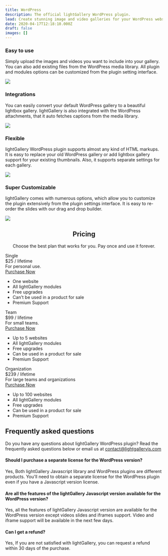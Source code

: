 ```yaml
---
title: WordPress
description: The official lightGallery WordPress plugin.
lead: Create stunning image and video galleries for your WordPress website in minutes. Responsive, touch friendly, and easy to use.
date: 2020-04-17T12:18:10.000Z
draft: false
images: []
---
```


<div class="container-xl wp-features-wrap">
    <div class="row justify-content-lg-center gx-4">
        <div class="col-lg-6 col-xl-5 wp-features justify-content-center flex-column d-flex">
            <h3>Easy to use</h3>
                <p>Simply upload the images and videos you want to include into your gallery. You can also add existing files from the WordPress media library. All plugin and modules options can be customized from the plugin setting interface.</p>
        </div>
        <div class="col-lg-6 col-xl-5 wp-features-img d-flex">
            <div class="wp-features-img-inner wp-features-img-inner-right-bottom">
                <img class="img-fluid" src="https://dzine.io/products/lightgallery-wp-plugin/static/images/screenshots/easy-to-use.jpg">
            </div>
        </div>
    </div>
    <div class="row justify-content-lg-center gx-4">
        <div class="col-lg-6 col-xl-5 wp-features  justify-content-center flex-column d-flex order-lg-2">
            <h3>Integrations</h3>
                <p>You can easily convert your default WordPress gallery to a beautiful lightbox gallery.  lightGallery is also integrated with the WordPress attachments, that it auto fetches captions from the media library.</p>
        </div>
        <div class="col-lg-6 col-xl-5 wp-features-img d-flex ">
            <div class="wp-features-img-inner wp-features-img-inner-top-left">
                <img class="img-fluid" src="https://dzine.io/products/lightgallery-wp-plugin/static/images/screenshots/integrations.jpg">
            </div>
        </div>
    </div>
    <div class="row justify-content-lg-center gx-4">
        <div class="col-lg-6 col-xl-5 wp-features justify-content-center flex-column d-flex">
            <h3>Flexible</h3>
                <p>lightGallery WordPress plugin supports almost any kind of HTML markups. It is easy to replace your old WordPress gallery or add lightbox gallery support for your existing thumbnails. Also, it supports separate settings for each gallery.</p>
        </div>
        <div class="col-lg-6 col-xl-5 wp-features-img d-flex">
            <div class="wp-features-img-inner wp-features-img-inner-top-right">
                <img class="img-fluid" src="/images/wp/wp-drag-and-drop.png">
            </div>
        </div>
    </div>
    <div class="row justify-content-lg-center gx-4">
        <div class="col-lg-6 col-xl-5 wp-features justify-content-center flex-column d-flex order-lg-2">
            <h3>Super Customizable</h3>
            <p>lightGallery comes with numerous options, which allow you to customize the plugin extensively from the plugin settings interface. It is easy to re-order the slides with our drag and drop builder.</p>
        </div>
        <div class="col-lg-6 col-xl-5 wp-features-img d-flex">
            <div class="wp-features-img-inner wp-features-img-inner-left-bottom">
                <img class="img-fluid" src="/images/wp/wp-settings-interface.png">
            </div>
        </div>
    </div>
    </div>
</div>

<div class="container-xl wp-pricing">
    <div class="row justify-content-center home-inline-gallery-header">
        <div class="col-lg-12" style="text-align:center">
            <h2 id="wordpress-pricing">Pricing</h2>
            <p>Choose the best plan that works for you. Pay once and use it forever.</p>
        </div>
    </div>
    <div class="pricing-list justify-content-center">
        <!-- <div class="pricing-list-item">
            <div class="pricing-type">Free</div>
            <div class="pricing-cost">
                $0 <span class="pricing-cost-label">/ lifetime</span>
            </div>
            <div class="pricing-desc">
                For personal use.
            </div>
            <div class="d-grid pricing-btn-wrap">
                <a href="https://gum.co/lightgallery-developer-license" target="_blank"  class="btn btn-outline-primary">Download now</a>
            </div>
            <ul class="pricing-terms">
                <li>Unlimited Sites</li>
                <li>Basic features</li>
                <li>Free upgrades</li>
                <li>Can't be used in a product for sale</li>
                <li>Basic support</li>
            </ul>
        </div> -->
        <div class="pricing-list-item">
            <div class="pricing-type">Single</div>
            <div class="pricing-cost">
                $25 <span class="pricing-cost-label">/ lifetime</span>
            </div>
            <div class="pricing-desc">
                For personal use.
            </div>
            <div class="d-grid pricing-btn-wrap">
                <a href="https://neravat.gumroad.com/l/lightgallery-wordpress-plugin?variant=Personal" target="_blank"  class="btn btn-outline-primary">Purchase Now</a>
            </div>
            <ul class="pricing-terms">
                <li>One website </li>
                <li>All lightGallery modules</li>
                <li>Free upgrades</li>
                <li>Can't be used in a product for sale</li>
                <li>Premium Support</li>
            </ul>
        </div>
        <div class="pricing-list-item">
            <div class="pricing-type">Team</div>
            <div class="pricing-cost">
                $99 <span class="pricing-cost-label">/ lifetime</span>
            </div>
            <div class="pricing-desc">
                For small teams.
            </div>
            <div class="d-grid pricing-btn-wrap">
                <a href="https://neravat.gumroad.com/l/lightgallery-wordpress-plugin?variant=Professional" target="_blank" class="btn btn-outline-primary">Purchase Now</a>
            </div>
            <ul class="pricing-terms">
                <li>Up to 5 websites </li>
                <li>All lightGallery modules</li>
                <li>Free upgrades</li>
                <li>Can be used in a product for sale</li>
                <li>Premium Support</li>
            </ul>
        </div>
        <div class="pricing-list-item">
            <div class="pricing-type">Organization</div>
            <div class="pricing-cost">
                $239 <span class="pricing-cost-label">/ lifetime</span>
            </div>
            <div class="pricing-desc">
                For large teams and organizations
            </div>
            <div class="d-grid pricing-btn-wrap">
                <a href="https://neravat.gumroad.com/l/lightgallery-wordpress-plugin?variant=Business" target="_blank" class="btn btn-outline-primary">Purchase Now</a>
            </div>
            <ul class="pricing-terms">
                <li>Up to 100 websites</li>
                <li>All lightGallery modules</li>
                <li>Free upgrades</li>
                <li>Can be used in a product for sale</li>
                <li>Premium Support</li>
            </ul>
        </div>
    </div>
</div>
<div class="container-xl pricing-section">
    <div class="row justify-content-center pricing-points">
        <div class="col-xl-6 col-lg-8 col-md-10">
            <h2 class="align-center">Frequently asked questions</h2>
            <p>Do you have any questions about lightGallery WordPress plugin? Read the frequently asked questions below or email us at <a href="mailto:contact@lightgalleryjs.com">contact@lightgalleryjs.com</a></p>
            <div class="pricing-points-item">
                <h4>Should I purchase a separate license for the WordPress version?</h4>
                <p>Yes, Both lightGallery Javascript library and WordPress plugins are different products. You'll need to obtain a separate license for the WordPress plugin even if you have a Javascript version license.</p>
            </div>
            <div class="pricing-points-item">
                <h4>Are all the features of the lightGallery Javascript version available for the WordPress version?</h4>
                <p>Yes, all the features of lightGallery Javascript version are available for the WordPress version except videos slides and iframes support. Video and iframe support will be available in the next few days.</p>
            </div>
            <div class="pricing-points-item">
                <h4>Can I get a refund?</h4>
                <p>Yes, If you are not satisfied with lightGallery, you can request a refund within 30 days of the purchase.</p>
            </div>
        </div>
    </div>
</div>
